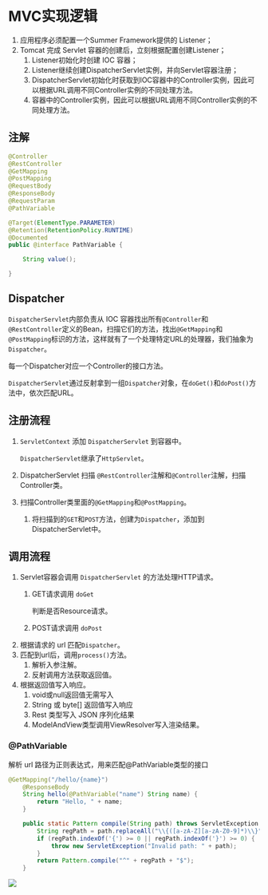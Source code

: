 # MVC实现逻辑

1. 应用程序必须配置一个Summer Framework提供的 Listener；
2. Tomcat 完成 Servlet 容器的创建后，立刻根据配置创建Listener；
    1. Listener初始化时创建 IOC 容器；
    2. Listener继续创建DispatcherServlet实例，并向Servlet容器注册；
    3. DispatcherServlet初始化时获取到IOC容器中的Controller实例，因此可以根据URL调用不同Controller实例的不同处理方法。
    4. 容器中的Controller实例，因此可以根据URL调用不同Controller实例的不同处理方法。

## 注解

```java
@Controller
@RestController
@GetMapping
@PostMapping
@RequestBody
@ResponseBody
@RequestParam
@PathVariable
```

```java
@Target(ElementType.PARAMETER)
@Retention(RetentionPolicy.RUNTIME)
@Documented
public @interface PathVariable {

    String value();

}

```

## Dispatcher

`DispatcherServlet`内部负责从 IOC 容器找出所有`@Controller`和`@RestController`定义的Bean，扫描它们的方法，找出`@GetMapping`和`@PostMapping`标识的方法，这样就有了一个处理特定URL的处理器，我们抽象为`Dispatcher`。

每一个Dispatcher对应一个Controller的接口方法。

`DispatcherServlet`通过反射拿到一组`Dispatcher`对象，在`doGet()`和`doPost()`方法中，依次匹配URL。

## 注册流程

1. `ServletContext` 添加 `DispatcherServlet` 到容器中。
   
    `DispatcherServlet`继承了`HttpServlet`。
    
2. DispatcherServlet 扫描 `@RestController`注解和`@Controller`注解，扫描Controller类。
3. 扫描Controller类里面的`@GetMapping`和`@PostMapping`。
    1. 将扫描到的`GET`和`POST`方法，创建为`Dispatcher`，添加到DispatcherServlet中。

## 调用流程

1. Servlet容器会调用 `DispatcherServlet` 的方法处理HTTP请求。
    1. GET请求调用 `doGet`
       
        判断是否Resource请求。
        
    2. POST请求调用 `doPost`
2. 根据请求的 url 匹配`Dispatcher`。
3. 匹配到url后，调用`process()`方法。
    1. 解析入参注解。
    2. 反射调用方法获取返回值。
4. 根据返回值写入响应。
    1. void或null返回值无需写入
    2. String 或 byte[] 返回值写入响应
    3. Rest 类型写入 JSON 序列化结果
    4. ModelAndView类型调用ViewResolver写入渲染结果。

### @PathVariable

解析 url 路径为正则表达式，用来匹配@PathVariable类型的接口

```java
@GetMapping("/hello/{name}")
    @ResponseBody
    String hello(@PathVariable("name") String name) {
        return "Hello, " + name;
    }
```

```java
    public static Pattern compile(String path) throws ServletException {
        String regPath = path.replaceAll("\\{([a-zA-Z][a-zA-Z0-9]*)\\}", "(?<$1>[^/]*)");
        if (regPath.indexOf('{') >= 0 || regPath.indexOf('}') >= 0) {
            throw new ServletException("Invalid path: " + path);
        }
        return Pattern.compile("^" + regPath + "$");
    }
```

![](https://s2.loli.net/2025/05/30/QiegGUEBMP92ou6.png)